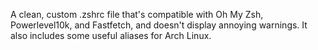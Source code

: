 A clean, custom .zshrc file that's compatible with Oh My Zsh, Powerlevel10k, and Fastfetch, and doesn't display annoying warnings. It also includes some useful aliases for Arch Linux.
